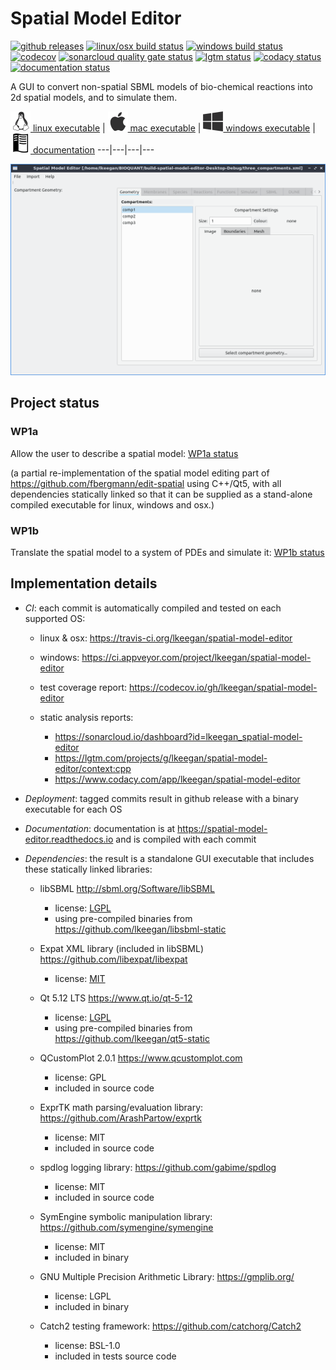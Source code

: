 # Spatial Model Editor
[![github releases](https://img.shields.io/github/release/lkeegan/spatial-model-editor.svg)](https://github.com/lkeegan/spatial-model-editor/releases)
[![linux/osx build status](https://travis-ci.org/lkeegan/spatial-model-editor.svg?branch=master)](https://travis-ci.org/lkeegan/spatial-model-editor)
[![windows build status](https://ci.appveyor.com/api/projects/status/0m87yyaalrrj5ndn?svg=true)](https://ci.appveyor.com/project/lkeegan/spatial-model-editor)
[![codecov](https://codecov.io/gh/lkeegan/spatial-model-editor/branch/master/graph/badge.svg)](https://codecov.io/gh/lkeegan/spatial-model-editor)
[![sonarcloud quality gate status](https://sonarcloud.io/api/project_badges/measure?project=lkeegan_spatial-model-editor&metric=alert_status)](https://sonarcloud.io/dashboard?id=lkeegan_spatial-model-editor)
[![lgtm status](https://img.shields.io/lgtm/grade/cpp/g/lkeegan/spatial-model-editor.svg?logo=lgtm&logoWidth=18)](https://lgtm.com/projects/g/lkeegan/spatial-model-editor/context:cpp)
[![codacy status](https://api.codacy.com/project/badge/Grade/2cc27d99b42041668944f41d88abeef0)](https://www.codacy.com/app/lkeegan/spatial-model-editor?utm_source=github.com&amp;utm_medium=referral&amp;utm_content=lkeegan/spatial-model-editor&amp;utm_campaign=Badge_Grade)
[![documentation status](https://readthedocs.org/projects/spatial-model-editor/badge/)](https://spatial-model-editor.readthedocs.io/en/latest/)

A GUI to convert non-spatial SBML models of bio-chemical reactions into 2d spatial models, and to simulate them.

[<img src="docs/img/icon-linux.png" width="32"> linux executable](https://github.com/lkeegan/spatial-model-editor/releases/latest/download/spatial-model-editor) |
[<img src="docs/img/icon-osx.png" width="32"> mac executable](https://github.com/lkeegan/spatial-model-editor/releases/latest/download/spatial-model-editor.dmg) |
[<img src="docs/img/icon-windows.png" width="32"> windows executable](https://github.com/lkeegan/spatial-model-editor/releases/latest/download/spatial-model-editor.exe) |
[<img src="docs/img/icon-docs.png" width="32"> documentation](https://spatial-model-editor.readthedocs.io/en/latest/)
---|---|---|---

![screenshot](docs/img/geometry.png)

## Project status

### WP1a
Allow the user to describe a spatial model: [WP1a status](https://github.com/lkeegan/spatial-model-editor/projects/1)

(a partial re-implementation of the spatial model editing part of <https://github.com/fbergmann/edit-spatial> using C++/Qt5, with all dependencies statically linked so that it can be supplied as a stand-alone compiled executable for linux, windows and osx.)

### WP1b
Translate the spatial model to a system of PDEs and simulate it: [WP1b status](https://github.com/lkeegan/spatial-model-editor/projects/2)

## Implementation details

-   _CI_: each commit is automatically compiled and tested on each supported OS:

    -   linux & osx: <https://travis-ci.org/lkeegan/spatial-model-editor>

    -   windows: <https://ci.appveyor.com/project/lkeegan/spatial-model-editor>

    -   test coverage report: <https://codecov.io/gh/lkeegan/spatial-model-editor>

    -   static analysis reports:

        -   <https://sonarcloud.io/dashboard?id=lkeegan_spatial-model-editor>
        -   <https://lgtm.com/projects/g/lkeegan/spatial-model-editor/context:cpp>
        -   <https://www.codacy.com/app/lkeegan/spatial-model-editor>

-   _Deployment_: tagged commits result in github release with a binary executable for each OS

-   _Documentation_: documentation is at <https://spatial-model-editor.readthedocs.io> and is compiled with each commit

-   _Dependencies_: the result is a standalone GUI executable that includes these statically linked libraries:

    -   libSBML <http://sbml.org/Software/libSBML>

        -   license: [LGPL](http://sbml.org/Software/libSBML/LibSBML_License)
        -   using pre-compiled binaries from <https://github.com/lkeegan/libsbml-static>

    -   Expat XML library (included in libSBML) <https://github.com/libexpat/libexpat>

        -   license: [MIT](https://github.com/libexpat/libexpat/blob/master/expat/COPYING)

    -   Qt 5.12 LTS <https://www.qt.io/qt-5-12>

        -   license: [LGPL](https://doc.qt.io/qt-5/lgpl.html)
        -   using pre-compiled binaries from <https://github.com/lkeegan/qt5-static>

    -   QCustomPlot 2.0.1 <https://www.qcustomplot.com>

        -   license: GPL
        -   included in source code

    -   ExprTK math parsing/evaluation library: <https://github.com/ArashPartow/exprtk>

        -   license: MIT
        -   included in source code

    -   spdlog logging library: <https://github.com/gabime/spdlog>

        -   license: MIT
        -   included in source code

    -   SymEngine symbolic manipulation library: <https://github.com/symengine/symengine>

        -   license: MIT
        -   included in binary

    -   GNU Multiple Precision Arithmetic Library: <https://gmplib.org/>

        -   license: LGPL
        -   included in binary

    -   Catch2 testing framework: <https://github.com/catchorg/Catch2>

        -   license: BSL-1.0
        -   included in tests source code
